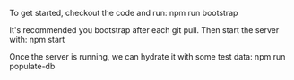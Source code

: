 To get started, checkout the code and run:
	npm run bootstrap

It's recommended you bootstrap after each git pull. Then start the server with:
	npm start

Once the server is running, we can hydrate it with some test data:
	npm run populate-db

